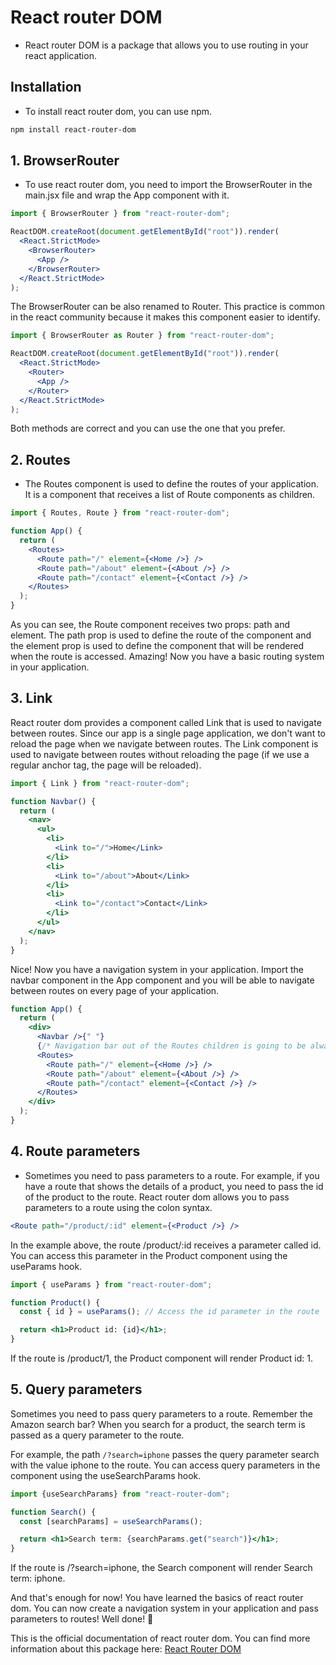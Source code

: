 # React router DOM

- React router DOM is a package that allows you to use routing in your react application.

## Installation

- To install react router dom, you can use npm.

```bash
npm install react-router-dom
```

## 1. BrowserRouter

- To use react router dom, you need to import the BrowserRouter in the main.jsx file and wrap the App component with it.

```jsx
import { BrowserRouter } from "react-router-dom";

ReactDOM.createRoot(document.getElementById("root")).render(
  <React.StrictMode>
    <BrowserRouter>
      <App />
    </BrowserRouter>
  </React.StrictMode>
);
```

The BrowserRouter can be also renamed to Router. This practice is common in the react community because it makes this component easier to identify.

```jsx
import { BrowserRouter as Router } from "react-router-dom";

ReactDOM.createRoot(document.getElementById("root")).render(
  <React.StrictMode>
    <Router>
      <App />
    </Router>
  </React.StrictMode>
);
```

Both methods are correct and you can use the one that you prefer.

## 2. Routes

- The Routes component is used to define the routes of your application. It is a component that receives a list of Route components as children.

```jsx
import { Routes, Route } from "react-router-dom";

function App() {
  return (
    <Routes>
      <Route path="/" element={<Home />} />
      <Route path="/about" element={<About />} />
      <Route path="/contact" element={<Contact />} />
    </Routes>
  );
}
```

As you can see, the Route component receives two props: path and element. The path prop is used to define the route of the component and the element prop is used to define the component that will be rendered when the route is accessed.
Amazing! Now you have a basic routing system in your application.

## 3. Link

React router dom provides a component called Link that is used to navigate between routes. Since our app is a single page application, we don't want to reload the page when we navigate between routes. The Link component is used to navigate between routes without reloading the page (if we use a regular anchor tag, the page will be reloaded).

```jsx
import { Link } from "react-router-dom";

function Navbar() {
  return (
    <nav>
      <ul>
        <li>
          <Link to="/">Home</Link>
        </li>
        <li>
          <Link to="/about">About</Link>
        </li>
        <li>
          <Link to="/contact">Contact</Link>
        </li>
      </ul>
    </nav>
  );
}
```

Nice! Now you have a navigation system in your application. Import the navbar component in the App component and you will be able to navigate between routes on every page of your application.

```jsx
function App() {
  return (
    <div>
      <Navbar />{" "}
      {/* Navigation bar out of the Routes children is going to be always available*/}
      <Routes>
        <Route path="/" element={<Home />} />
        <Route path="/about" element={<About />} />
        <Route path="/contact" element={<Contact />} />
      </Routes>
    </div>
  );
}
```

## 4. Route parameters

- Sometimes you need to pass parameters to a route. For example, if you have a route that shows the details of a product, you need to pass the id of the product to the route. React router dom allows you to pass parameters to a route using the colon syntax.

```jsx
<Route path="/product/:id" element={<Product />} />
```
In the example above, the route /product/:id receives a parameter called id. You can access this parameter in the Product component using the useParams hook.

```jsx
import { useParams } from "react-router-dom";

function Product() {
  const { id } = useParams(); // Access the id parameter in the route

  return <h1>Product id: {id}</h1>;
}
```
If the route is /product/1, the Product component will render Product id: 1.

## 5. Query parameters
Sometimes you need to pass query parameters to a route. Remember the Amazon search bar? When you search for a product, the search term is passed as a query parameter to the route. 

For example, the path `/?search=iphone` passes the query parameter search with the value iphone to the route. You can access query parameters in the component using the useSearchParams hook.

```jsx
import {useSearchParams} from "react-router-dom";

function Search() {
  const [searchParams] = useSearchParams();

  return <h1>Search term: {searchParams.get("search")}</h1>;
}
```

If the route is /?search=iphone, the Search component will render Search term: iphone.

And that's enough for now! You have learned the basics of react router dom. You can now create a navigation system in your application and pass parameters to routes! Well done! 🎉

This is the official documentation of react router dom. You can find more information about this package here: 
[React Router DOM](https://reactrouter.com/en/6.23.0/start/overview)